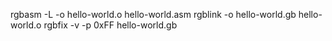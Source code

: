 rgbasm -L -o hello-world.o hello-world.asm
rgblink -o hello-world.gb hello-world.o
rgbfix -v -p 0xFF hello-world.gb

